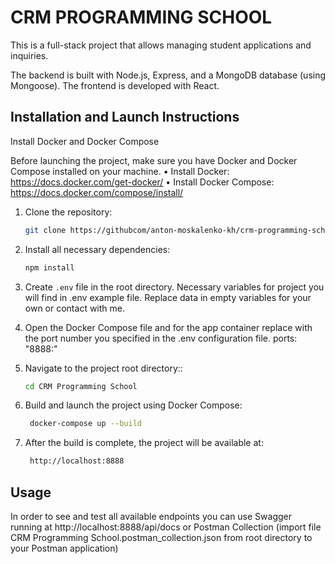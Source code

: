 # CRM PROGRAMMING SCHOOL

This is a full-stack project that allows managing student applications and inquiries.

The backend is built with Node.js, Express, and a MongoDB database (using Mongoose).
The frontend is developed with React.

## Installation and Launch Instructions

Install Docker and Docker Compose

Before launching the project, make sure you have Docker and Docker Compose installed on your machine.
•	Install Docker: https://docs.docker.com/get-docker/
•	Install Docker Compose: https://docs.docker.com/compose/install/

1. Clone the repository:
    ```bash
    git clone https://githubcom/anton-moskalenko-kh/crm-programming-school.git
    ```

2. Install all necessary dependencies:
    ```bash
    npm install
    ```

3. Create `.env` file in the root directory. Necessary variables for project you will find in .env example file. Replace data in empty variables for your own or contact with me.
   

4. Open the Docker Compose file and for the app container replace <PORT> with the port number you specified in the .env configuration file.
 ports: "8888:<PORT>" 


5. Navigate to the project root directory::
    ```bash
    cd CRM Programming School
    ```
6. Build and launch the project using Docker Compose:
   ```bash
    docker-compose up --build
    ```
7. After the build is complete, the project will be available at:
   ```bash
    http://localhost:8888
    ```


## Usage

In order to see and test all available endpoints you can use Swagger running at http://localhost:8888/api/docs or Postman Collection (import file CRM Programming School.postman_collection.json from root directory to your Postman application)
 





